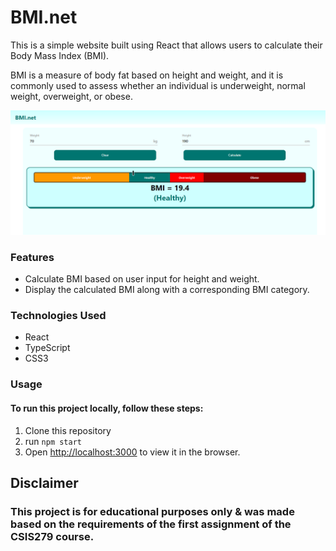 # BMI.net


This is a simple website built using React that allows users to calculate their Body Mass Index (BMI). 

BMI is a measure of body fat based on height and weight, and it is commonly used to assess whether an individual is underweight, normal weight, overweight, or obese.

![Screenshot](example/bmi_0.png)

### Features

- Calculate BMI based on user input for height and weight.
- Display the calculated BMI along with a corresponding BMI category.

### Technologies Used

- React
- TypeScript
- CSS3

### Usage

#### To run this project locally, follow these steps:

1. Clone this repository
2. run `npm start`
3. Open [http://localhost:3000](http://localhost:3000) to view it in the browser.

## Disclaimer

### This project is for educational purposes only & was made based on the requirements of the first assignment of the CSIS279 course.

